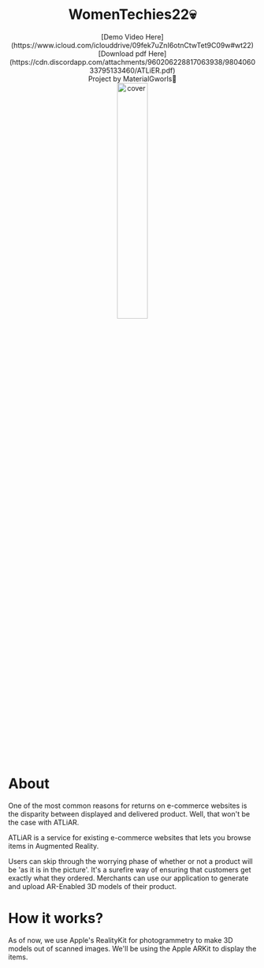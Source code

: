 <h1 align="center">WomenTechies22💀</h1>
<div align="center">
  [Demo Video Here](https://www.icloud.com/iclouddrive/09fek7uZnI6otnCtwTet9C09w#wt22)<br>
  [Download pdf Here](https://cdn.discordapp.com/attachments/960206228817063938/980406033795133460/ATLiER.pdf)
</div>

<div align="center">
Project by MaterialGworls💅
</div>

<div align="center">
  <img width="35%" src="https://cdn.discordapp.com/attachments/960206228817063938/980395454737043486/unknown-modified_2.png" alt="cover" />
  
</div>
<div>
 <h1>About</h1>
One of the most common reasons for returns on e-commerce websites is the disparity between displayed and delivered product. Well, that won't be the case with ATLiAR. 

ATLiAR is a service for existing e-commerce websites that lets you browse items in Augmented Reality.
  
Users can skip through the worrying phase of whether or not a 
product will be 'as it is in the picture'. It's a surefire way of ensuring
that customers get exactly what they ordered. 
Merchants can use our application to generate and upload AR-Enabled 3D models of their product.
</div>

<div>
<h1>How it works?</h1>
As of now, we use Apple's RealityKit for photogrammetry to make 3D models out of scanned images.
We'll be using the Apple ARKit to display the items. 

</div>
